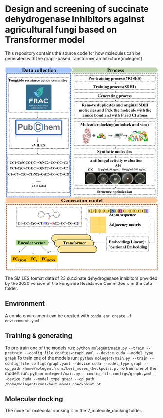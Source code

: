 # Design and screening of succinate dehydrogenase inhibitors against agricultural fungi based on Transformer model

This repository contains the source code for how molecules can be generated with the graph-based transformer architecture(molegent).

<div align=center>
<img src="./fugure/流程图3_400dpi.png" align=center >
</div>

The SMILES format data of 23 succinate dehydrogenase inhibitors provided by the 2020 version of the Fungicide Resistance Committee is in the data folder.

## Environment 

A conda environment can be created with
`conda env create -f environment.yaml`

## Training & generating

To pre-train one of the models run:
`python molegent/main.py --train --pretrain --config_file configs/graph.yaml --device cuda --model_type graph`
To train one of the models run:
`python molegent/main.py --train --config_file configs/graph.yaml --device cuda --model_type graph --cp_path /home/molegent/runs/best_moses_checkpoint.pt`
To train one of the models run:
`python molegent/main.py --config_file configs/graph.yaml --device cuda --model_type graph --cp_path /home/molegent/runs/best_moses_checkpoint.pt`


## Molecular docking
The code for molecular docking is in the 2_molecule_docking folder.


